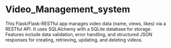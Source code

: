 # Video_Management_system
This Flask/Flask-RESTful app manages video data (name, views, likes) via a RESTful API. It uses SQLAlchemy with a SQLite database for storage. Features include data validation, error handling, and structured JSON responses for creating, retrieving, updating, and deleting videos.
